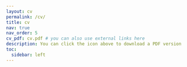 ```yaml
---
layout: cv
permalink: /cv/
title: cv
nav: true
nav_order: 5
cv_pdf: cv.pdf # you can also use external links here
description: You can click the icon above to download a PDF version
toc:
  sidebar: left
---
```

